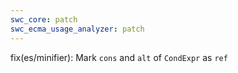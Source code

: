 ```yaml
---
swc_core: patch
swc_ecma_usage_analyzer: patch
---
```


fix(es/minifier): Mark `cons` and `alt` of `CondExpr` as `ref`
